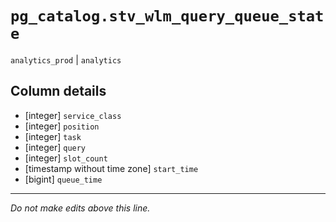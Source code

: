 # `pg_catalog.stv_wlm_query_queue_state`
`analytics_prod` | `analytics`

## Column details
* [integer]   `service_class`
* [integer]   `position`
* [integer]   `task`
* [integer]   `query`
* [integer]   `slot_count`
* [timestamp without time zone] `start_time`
* [bigint]    `queue_time`

-------------------------------------------------------------------------------
*Do not make edits above this line.*
